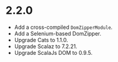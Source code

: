 # 2.2.0

* Add a cross-compiled `DomZipperModule`.
* Add a Selenium-based DomZipper.
* Upgrade Cats        to 1.1.0.
* Upgrade Scalaz      to 7.2.21.
* Upgrade ScalaJs DOM to 0.9.5.
